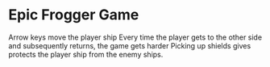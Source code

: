 Epic Frogger Game
===============================
Arrow keys move the player ship
Every time the player gets to the other side and subsequently returns, the game gets harder
Picking up shields gives protects the player ship from the enemy ships.
